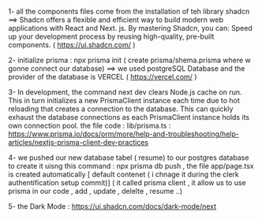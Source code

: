 1-
all the components files come from the installation of teh library shadcn
==> Shadcn offers a flexible and efficient way to build modern web applications with React and Next. js. By mastering Shadcn, you can: Speed up your development process by reusing high-quality, pre-built components.
( https://ui.shadcn.com/ )

2-
initialize prisma : npx prisma init  ( create prisma/shema.prisma where w gonne connect our database)
==> we used postgreSQL Database and the provider of the database is VERCEL ( https://vercel.com/ )

3-
In development, the command next dev clears Node.js cache on run. This in turn initializes a new PrismaClient instance each time due to hot reloading that creates a connection to the database. This can quickly exhaust the database connections as each PrismaClient instance holds its own connection pool.
the file code : lib/prisma.ts : https://www.prisma.io/docs/orm/more/help-and-troubleshooting/help-articles/nextjs-prisma-client-dev-practices


4-
we pushed our new database tabel ( resume) to our postgres database to create it uisng this command : npx prisma db push   , 
the file app/page.tsx is created automatically [ default contenet ( i chnage it during the clerk authentification setup commit)]  ( it called prisma client , it allow us to use prisma in our code , add  , update , delelte , resume ..)


5-
the Dark Mode : https://ui.shadcn.com/docs/dark-mode/next